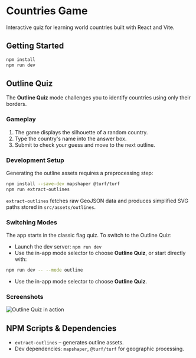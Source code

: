 # Countries Game

Interactive quiz for learning world countries built with React and Vite.

## Getting Started

```bash
npm install
npm run dev
```

## Outline Quiz

The **Outline Quiz** mode challenges you to identify countries using only their borders.

### Gameplay

1. The game displays the silhouette of a random country.
2. Type the country's name into the answer box.
3. Submit to check your guess and move to the next outline.

### Development Setup

Generating the outline assets requires a preprocessing step:

```bash
npm install --save-dev mapshaper @turf/turf
npm run extract-outlines
```

`extract-outlines` fetches raw GeoJSON data and produces simplified SVG paths stored in `src/assets/outlines`.

### Switching Modes

The app starts in the classic flag quiz. To switch to the Outline Quiz:

- Launch the dev server: `npm run dev`
- Use the in-app mode selector to choose **Outline Quiz**, or start directly with:

```bash
npm run dev -- --mode outline
```
- Use the in-app mode selector to choose **Outline Quiz**.
### Screenshots

![Outline Quiz in action](docs/outline-quiz.gif)

## NPM Scripts & Dependencies

- `extract-outlines` – generates outline assets.
- Dev dependencies: `mapshaper`, `@turf/turf` for geographic processing.

